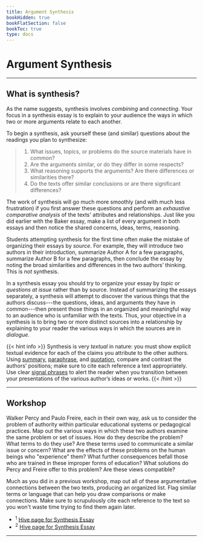 ```yaml
---
title: Argument Synthesis
bookHidden: true
bookFlatSection: false
bookToc: true
type: docs
---
```



# Argument Synthesis

---

## What is synthesis?

As the name suggests, synthesis involves *combining* and *connecting*. Your focus in a synthesis essay is to explain to your audience the ways in which two or more arguments relate to each another. 

To begin a synthesis, ask yourself these (and similar) questions about the readings you plan to synthesize:

>1. What issues, topics, or problems do the source materials have in common?  
>2. Are the arguments similar, or do they differ in some respects? 
>3. What reasoning supports the arguments? Are there differences or similarities there?  
>4. Do the texts offer similar conclusions or are there significant differences?

The work of synthesis will go much more smoothly (and with much less frustration) if you first answer these questions and perform an *exhaustive comparative analysis* of the texts' attributes and relationships. Just like you did earlier with the Baker essay, make a list of every argument in both essays and then notice the shared concerns, ideas, terms, reasoning.  

Students attempting synthesis for the first time often make the mistake of organizing their essays by *source*. For example, they will introduce two authors in their introduction, summarize Author A for a few paragraphs, summarize Author B for a few paragraphs, then conclude the essay by noting the broad similarities and differences in the two authors’ thinking. This is *not* synthesis.

In a synthesis essay you should try to organize your essay by *topic* or *questions at issue* rather than by source. Instead of summarizing the essays separately, a synthesis will attempt to discover the various things that the authors discuss---the questions, ideas, and arguments they have in common---then present those things in an organized and meaningful way to an audience who is unfamiliar with the texts. Thus, your objective in a synthesis is to bring two or more distinct sources into a relationship by explaining to your reader the various ways in which the sources are in *dialogue*.

{{< hint info >}}
<i class="fas fa-exclamation-circle"></i> Synthesis is very *textual* in nature: you must show explicit textual evidence for each of the claims you attribute to the other authors. Using [summary](/resources/open-handbook/chapter-8/), [paraphrase](/resources/open-handbook/chapter-8/), and [quotation](/resources/open-handbook/chapter-8/), compare and contrast the authors’ positions; make sure to cite each reference a text appropriately. Use clear [signal phrases](/resources/open-handbook/chapter-8/) to alert the reader when you transition between your presentations of the various author’s ideas or works.
{{< /hint >}}

---

## Workshop

Walker Percy and Paulo Freire, each in their own way, ask us to consider the problem of authority within particular educational systems or pedagogical practices. Map out the various ways in which these two authors examine the same problem or set of issues. How do they describe the problem? What terms to do they use? Are these terms used to communicate a similar issue or concern? What are the effects of these problems on the human beings who "experience" them? What further consequences befall those who are trained in these improper forms of education? What solutions do Percy and Freire offer to this problem? Are these views compatible?

Much as you did in a previous workshop, map out all of these argumentative connections between the two texts, producing an organized list. Flag similar terms or language that can help you draw comparisons or make connections. Make sure to scrupulously cite each reference to the text so you won't waste time trying to find them again later. 

  - <i class="fab fa-forumbee"></i> <sup>1</sup> [Hive page for Synthesis Essay](https://drive.google.com/drive/folders/1-K4aFfLLND3Vs5UOYZqheFkR6cAZ_tr8?usp=sharing)
  - <i class="fab fa-forumbee"></i> <sup>2</sup> [Hive page for Synthesis Essay](https://drive.google.com/drive/folders/1BMPafMkU8r8jdp8hkSl_1fzig-p7HMwP?usp=sharing)

---
<!---
## Advice on Structure

Your focus in a synthesis essay is to explain to your audience the way(s) in which these two arguments relate to one another. However, you do not want to write a summary of Freire’s ideas followed by a summary of Percy’s ideas and then conclude. Instead, the idea is that you have meticulously discovered all the moments the arguments appear to be in dialogue with each other and then organize your essay in such a way as to emphasize those commonalities. For that reason, your essay should proceed **topically**. But how should you structure the synthesis essay?

At the risk of stealing your sovereignty, you might consider the following way of organizing your inquiry and analysis of the essays:

I. **Introduction**. Give appropriate **context**. Tell the reader the full names of these authors. Mention the texts that you will discuss. Let your audience know what is at stake here---the problem the authors examine---and what you hope to accomplish in your essay. A thesis is generally a good idea here!

II. **Examine how both Percy and Freire diagnose the problem of authority within education**. How do Freire and Percy describe the problem of authority? What ideas, arguments, and terms do they share? While Percy predominantly uses metaphors drawn from tourism and consumerism to critique failed approaches to education, Freire uses one about banking. For example, Percy criticizes efforts to “know” if they involve merely receiving an “educational package.”  This term seems virtually identical to Freire’s idea of “banking,” where a teacher makes a “deposit” into the mind of a student. Both authors are similarly concerned with “teachers” or “experts” or “professional knowers” who have a problematic relationship with the “student” or person who desires to know or understand new things about the world. There are many other connections of significance. Exhaustively map out how they use similar ideas and terms to describe this problem within education. Remember, in synthesis it is important to *point to the specific language that these authors use* (i.e. quote, cite).

III. **Demonstrate how both authors explain the dire consequences or results from what you’ve described in section II**. How do they both discuss what happens to us when we find ourselves in this kind of educational environment? They both describe a number of significant consequences. Compare and contrast these ideas. Again, explain to your audience the specific language that the authors use.

IV. **Explain how both authors attempt to offer solutions to this problem to avoid what you’ve described in section III**. Are there differences of opinion here? If so, how? Are their views compatible? Here it might be helpful to imagine what Freire would say in response to Percy’s essay and vice versa.

V. **Conclusion**. Avoid the “summary” conclusion. Make some observations; do some analysis. Explain the significance of what you’ve just synthesized. Impress us.

### Other advice:

- This is good advice for any essay: use your topic sentences to clearly declare the subject of the paragraph and indicate a transition or new direction in your essay. For example, you could begin section III by stating: “Both Percy and Freire explain the dire consequences of these authoritarian models of education.” Not a prize-winning topic sentence, but it demonstrates your intent to show how *both* authors are making *similar points* within their broader attempts to argue a thesis about education and authority.

- Other advice for writing about Percy. Your instinct is to tell your readers about the Grand Canyon, traveling to Mexico, viewing the Statue of Liberty, the dogfish. However, unless great care is taken, these examples will seem very strange indeed to readers who have not encountered Percy’s essay beforehand. They will expect that you will be discussing the problem of authority and education; if you discuss these stories you may completely baffle your readers---like trying to explain Baker’s story of his shoe and plushy backhoe scoops. Remember, these stories are just *illustrations* or *examples* of a larger argument that can be plainly articulated. The best idea is to *try and act as Percy’s translator for your audience* by *explaining the argument* he makes by using general and plain terms. Words like “sovereignty” and “professional knower” and “expert” and “tourist” and “consumer” are readily understandable by anyone who speaks English. Why the Grand Canyon and tourists in Mexico are in your essay about education is not. Ask yourself what Percy is attempting to illustrate using the example or story, then just state that argument clearly.

- A final note. At the end of your essay, your audience should have a *very* good understanding of the basic arguments and claims put forth by both Freire and Percy. Part of your job in a synthesis essay is to educate your audience about these two authors and their ideas. With luck, you will be able to present their arguments using our old friends paraphrase, summary, and quotation. We’ve been practicing them; now it’s game time.

--->
<!---
<i class="fa fa-cloud-upload-alt"></i> [Submit this assignment to Canvas](https://canvas.dartmouth.edu)
--->


